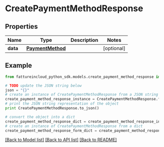 # CreatePaymentMethodResponse


## Properties
Name | Type | Description | Notes
------------ | ------------- | ------------- | -------------
**data** | [**PaymentMethod**](PaymentMethod.md) |  | [optional] 

## Example

```python
from fattureincloud_python_sdk.models.create_payment_method_response import CreatePaymentMethodResponse

# TODO update the JSON string below
json = "{}"
# create an instance of CreatePaymentMethodResponse from a JSON string
create_payment_method_response_instance = CreatePaymentMethodResponse.from_json(json)
# print the JSON string representation of the object
print CreatePaymentMethodResponse.to_json()

# convert the object into a dict
create_payment_method_response_dict = create_payment_method_response_instance.to_dict()
# create an instance of CreatePaymentMethodResponse from a dict
create_payment_method_response_form_dict = create_payment_method_response.from_dict(create_payment_method_response_dict)
```
[[Back to Model list]](../README.md#documentation-for-models) [[Back to API list]](../README.md#documentation-for-api-endpoints) [[Back to README]](../README.md)


